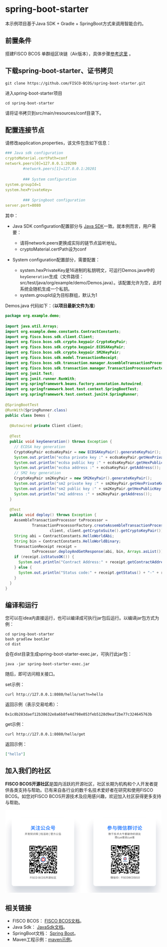 # spring-boot-starter

本示例项目基于Java SDK + Gradle + SpringBoot方式来调用智能合约。

## 前置条件

搭建FISCO BCOS 单群组区块链（Air版本），具体步骤[参考这里](https://fisco-bcos-doc.readthedocs.io/zh_CN/latest/docs/tutorial/air/build_chain.html) 。

## 下载spring-boot-starter、证书拷贝

```shell
git clone https://github.com/FISCO-BCOS/spring-boot-starter.git
```

进入spring-boot-starter项目

```shell
cd spring-boot-starter
```

请将证书拷贝到src/main/resources/conf目录下。

## 配置连接节点

请修改application.properties，该文件包含如下信息：

```yml
### Java sdk configuration
cryptoMaterial.certPath=conf
network.peers[0]=127.0.0.1:20200
        #network.peers[1]=127.0.0.1:20201

        ### System configuration
system.groupId=1
system.hexPrivateKey=

        ### Springboot configuration
server.port=8080
```

其中：

- Java SDK configuration配置部分与 [Java SDK](https://fisco-bcos-doc.readthedocs.io/zh_CN/latest/docs/develop/sdk/java_sdk/config.html)一致。就本例而言，用户需要：
  - 请将network.peers更换成实际的链节点监听地址。
  - cryptoMaterial.certPath设为conf

- System configuration配置部分，需要配置：
  - system.hexPrivateKey是16进制的私钥明文，可运行Demos.java中的`keyGeneration`生成（文件路径：src/test/java/org/example/demo/Demos.java）。该配置允许为空，此时系统会随机生成一个私钥。
  - system.groupId设为目标群组，默认为1

Demos.java 代码如下：（**以项目最新文件为准**）

```java
package org.example.demo;

import java.util.Arrays;
import org.example.demo.constants.ContractConstants;
import org.fisco.bcos.sdk.client.Client;
import org.fisco.bcos.sdk.crypto.keypair.CryptoKeyPair;
import org.fisco.bcos.sdk.crypto.keypair.ECDSAKeyPair;
import org.fisco.bcos.sdk.crypto.keypair.SM2KeyPair;
import org.fisco.bcos.sdk.model.TransactionReceipt;
import org.fisco.bcos.sdk.transaction.manager.AssembleTransactionProcessor;
import org.fisco.bcos.sdk.transaction.manager.TransactionProcessorFactory;
import org.junit.Test;
import org.junit.runner.RunWith;
import org.springframework.beans.factory.annotation.Autowired;
import org.springframework.boot.test.context.SpringBootTest;
import org.springframework.test.context.junit4.SpringRunner;

@SpringBootTest
@RunWith(SpringRunner.class)
public class Demos {

  @Autowired private Client client;

  @Test
  public void keyGeneration() throws Exception {
    // ECDSA key generation
    CryptoKeyPair ecdsaKeyPair = new ECDSAKeyPair().generateKeyPair();
    System.out.println("ecdsa private key :" + ecdsaKeyPair.getHexPrivateKey());
    System.out.println("ecdsa public key :" + ecdsaKeyPair.getHexPublicKey());
    System.out.println("ecdsa address :" + ecdsaKeyPair.getAddress());
    // SM2 key generation
    CryptoKeyPair sm2KeyPair = new SM2KeyPair().generateKeyPair();
    System.out.println("sm2 private key :" + sm2KeyPair.getHexPrivateKey());
    System.out.println("sm2 public key :" + sm2KeyPair.getHexPublicKey());
    System.out.println("sm2 address :" + sm2KeyPair.getAddress());
  }

  @Test
  public void deploy() throws Exception {
    AssembleTransactionProcessor txProcessor =
            TransactionProcessorFactory.createAssembleTransactionProcessor(
                    client, client.getCryptoSuite().getCryptoKeyPair());
    String abi = ContractConstants.HelloWorldAbi;
    String bin = ContractConstants.HelloWorldBinary;
    TransactionReceipt receipt =
            txProcessor.deployAndGetResponse(abi, bin, Arrays.asList()).getTransactionReceipt();
    if (receipt.isStatusOK()) {
      System.out.println("Contract Address:" + receipt.getContractAddress());
    } else {
      System.out.println("Status code:" + receipt.getStatus() + "-" + receipt.getStatusMsg());
    }
  }
}
```

## 编译和运行

您可以在idea内直接运行，也可以编译成可执行jar包后运行。以编译jar包方式为例：

```shell
cd spring-boot-starter
bash gradlew bootJar
cd dist
```

会在dist目录生成spring-boot-starter-exec.jar，可执行此jar包：

```shell
java -jar spring-boot-starter-exec.jar
```

随后，即可访问相关接口。

set示例：

```shell
curl http://127.0.0.1:8080/hello/set?n=hello
```

返回示例（表示交易哈希）：

```shell
0x1c8b283daef12b38632e8a6b8fe4d798e053feb5128d9eaf2be77c324645763b
```

get示例：

```shell
curl http://127.0.0.1:8080/hello/get
```

返回示例：

```json
["hello"]
```

## 加入我们的社区

**FISCO BCOS开源社区**是国内活跃的开源社区，社区长期为机构和个人开发者提供各类支持与帮助。已有来自各行业的数千名技术爱好者在研究和使用FISCO BCOS。如您对FISCO BCOS开源技术及应用感兴趣，欢迎加入社区获得更多支持与帮助。

![](https://raw.githubusercontent.com/FISCO-BCOS/LargeFiles/master/images/QR_image.png)

## 相关链接

- FISCO BCOS： [FISCO BCOS文档](https://fisco-bcos-doc.readthedocs.io/zh_CN/latest/docs/introduction.html)。
- Java Sdk： [JavaSdk文档](https://fisco-bcos-doc.readthedocs.io/zh_CN/latest/docs/develop/sdk/java_sdk/index.html)。
- SpringBoot文档： [Spring Boot](https://spring.io/guides/gs/spring-boot/)。
- Maven工程示例：[maven示例](https://github.com/FISCO-BCOS/spring-boot-crud)。